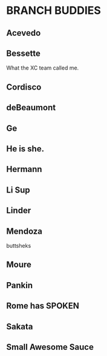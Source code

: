 # BRANCH BUDDIES

## Acevedo

## Bessette
What the XC team called me.
## Cordisco

## deBeaumont

## Ge

## He is she.

## Hermann

## Li Sup

## Linder

## Mendoza

buttsheks

## Moure

## Pankin

## Rome has SPOKEN

## Sakata

## Small Awesome Sauce
